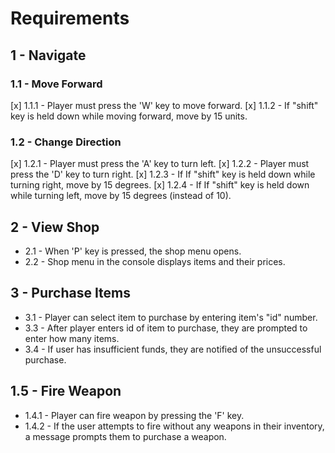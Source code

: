 
# Requirements

## 1 - Navigate
### 1.1 - Move Forward

[x] 1.1.1 - Player must press the 'W' key to move forward.
[x] 1.1.2 - If "shift" key is held down while moving forward, move by 15 units.


### 1.2 - Change Direction
[x] 1.2.1 - Player must press the 'A' key to turn left.
[x] 1.2.2 - Player must press the 'D' key to turn right.
[x] 1.2.3 - If If "shift" key is held down while turning right, move by 15 degrees.
[x] 1.2.4 - If If "shift" key is held down while turning left, move by 15 degrees (instead of 10).

## 2 - View Shop
- 2.1 - When 'P' key is pressed, the shop menu opens.
- 2.2 - Shop menu in the console displays items and their prices.

## 3 - Purchase Items
- 3.1 - Player can select item to purchase by entering item's "id" number.
- 3.3 - After player enters id of item to purchase, they are prompted to enter how many items.
- 3.4 - If user has insufficient funds, they are notified of the unsuccessful purchase.


## 1.5 - Fire Weapon
- 1.4.1 - Player can fire weapon by pressing the 'F' key.
- 1.4.2 - If the user attempts to fire without any weapons in their inventory, a message prompts them to purchase a weapon.
